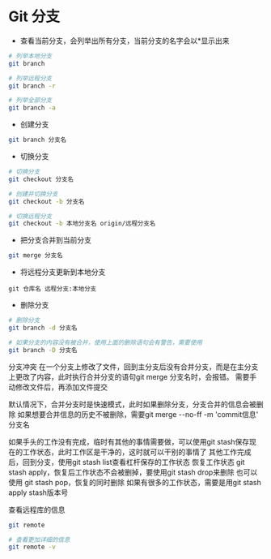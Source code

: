# Git 分支


* 查看当前分支，会列举出所有分支，当前分支的名字会以\*显示出来

```bash
# 列举本地分支
git branch

# 列举远程分支
git branch -r

# 列举全部分支
git branch -a
```


* 创建分支

```bash
git branch 分支名
```


* 切换分支

```bash
# 切换分支
git checkout 分支名

# 创建并切换分支
git checkout -b 分支名

# 切换远程分支
git checkout -b 本地分支名 origin/远程分支名
```


* 把分支合并到当前分支

```bash
git merge 分支名
```


* 将远程分支更新到本地分支

```
git 仓库名 远程分支:本地分支
```


* 删除分支

```bash
# 删除分支
git branch -d 分支名

# 如果分支的内容没有被合并，使用上面的删除语句会有警告，需要使用
git branch -D 分支名
```


分支冲突
在一个分支上修改了文件，回到主分支后没有合并分支，而是在主分支上更改了内容，此时执行合并分支的语句git merge 分支名时，会报错。
需要手动修改文件后，再添加文件提交


默认情况下，合并分支时是快速模式，此时如果删除分支，分支合并的信息会被删除
如果想要合并信息的历史不被删除，需要git merge --no-ff -m 'commit信息' 分支名


如果手头的工作没有完成，临时有其他的事情需要做，可以使用git stash保存现在的工作状态，此时工作区是干净的，这时就可以干别的事情了
其他工作完成后，回到分支，使用git stash list查看杠杆保存的工作状态
恢复工作状态 git stash apply，恢复后工作状态不会被删掉，要使用git stash drop来删除
也可以使用 git stash pop，恢复的同时删除
如果有很多的工作状态，需要是用git stash apply stash版本号

查看远程库的信息

```bash
git remote

# 查看更加详细的信息
git remote -v
```
